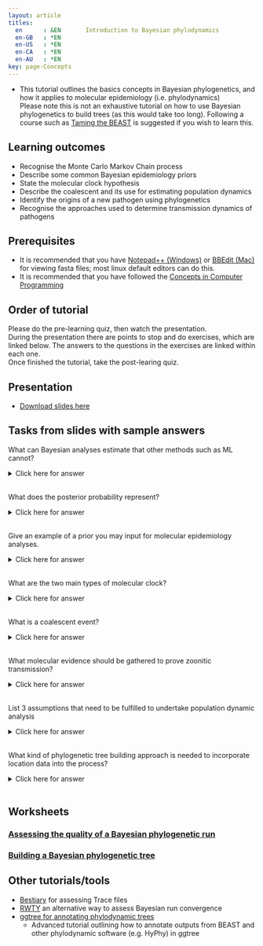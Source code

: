 ```yaml
---
layout: article
titles:
  en      : &EN       Introduction to Bayesian phylodynamics
  en-GB   : *EN
  en-US   : *EN
  en-CA   : *EN
  en-AU   : *EN
key: page-Concepts
---
```


* This tutorial outlines the basics concepts in Bayesian phylogenetics, and how it applies to molecular epidemiology (i.e. phylodynamics)<br />
Please note this is not an exhaustive tutorial on how to use Bayesian phylogenetics to build trees (as this would take too long). Following a course such as [Taming the BEAST](https://taming-the-beast.org/) is suggested if you wish to learn this.

## Learning outcomes

* Recognise the Monte Carlo Markov Chain process
* Describe some common Bayesian epidemiology priors
* State the molecular clock hypothesis
* Describe the coalescent and its use for estimating population dynamics
* Identify the origins of a new pathogen using phylogenetics
* Recognise the approaches used to determine transmission dynamics of pathogens


## Prerequisites

* It is recommended that you have [Notepad++ (Windows)](https://notepad-plus-plus.org/downloads/) or [BBEdit (Mac)](https://www.barebones.com/products/bbedit/) for viewing fasta files; most linux default editors can do this.
* It is recommended that you have followed the [Concepts in Computer Programming](https://conmeehan.github.io/PathogenDataCourse/ConceptsInComputerProgramming)


## Order of tutorial

Please do the pre-learning quiz, then watch the presentation. <br />
During the presentation there are points to stop and do exercises, which are linked below. The answers to the questions in the exercises are linked within each one.<br />
Once finished the tutorial, take the post-learing quiz.<br />

## Presentation

* [Download slides here](https://conmeehan.github.io/PathogenDataCourse/SlideSets/Phylodynamics.pptx)

## Tasks from slides with sample answers
What can Bayesian analyses estimate that other methods such as ML cannot?

<details><summary>Click here for answer</summary>

Can give estimate of tree phylogeny and other parameters
* Divergence date/location
* Rate of speciation/extinction


</details><br />

What does the posterior probability represent?

<details><summary>Click here for answer</summary>

* Probability that the hypothesised tree is true, given the observed data and priors

</details><br />

Give an example of a prior you may input for molecular epidemiology analyses.

<details><summary>Click here for answer</summary>

* Divergence date/location
* Rate of speciation/extinction
* Many examples of metadata acceptable


</details><br />

What are the two main types of molecular clock?

<details><summary>Click here for answer</summary>

* Strict
* Relaxed

</details><br />

What is a coalescent event?

<details><summary>Click here for answer</summary>

When two alleles/individuals come together to form an ancestor (i.e. two branches meet)

</details><br />


What molecular evidence should be gathered to prove zoonitic transmission?

<details><summary>Click here for answer</summary>

* Closely related sequences from likely sources

</details><br />

List 3 assumptions that need to be fulfilled to undertake population dynamic analysis

<details><summary>Click here for answer</summary>

* Suitable for coalescent analysis because:
* Geographically diverse
* Random sampling
* No obvious population subdivisions
* Ample phylogenetic information
* Independent estimate of model of evolution


</details><br />

What kind of phylogenetic tree building approach is needed to incorporate location data into the process?

<details><summary>Click here for answer</summary>

Phylogeographic (e.g.BSSVS model)

</details><br />

## Worksheets

### [Assessing the quality of a Bayesian phylogenetic run](https://conmeehan.github.io/PathogenDataCourse/Worksheets/Covergence_Tracer)
### [Building a Bayesian phylogenetic tree](https://conmeehan.github.io/PathogenDataCourse/Worksheets/BayesianPhylogenyConstruction)


## Other tutorials/tools
* [Bestiary](https://beastiary.wytamma.com/) for assessing Trace files
* [RWTY](https://cran.r-project.org/web/packages/rwty/vignettes/rwty.html) an alternative way to assess Bayesian run convergence
* [ggtree for annotating phylodynamic trees](https://guangchuangyu.github.io/ggtree-book/chapter-ggtree.html)
	* Advanced tutorial outlining how to annotate outputs from BEAST and other phylodynamic software (e.g. HyPhy) in ggtree
	